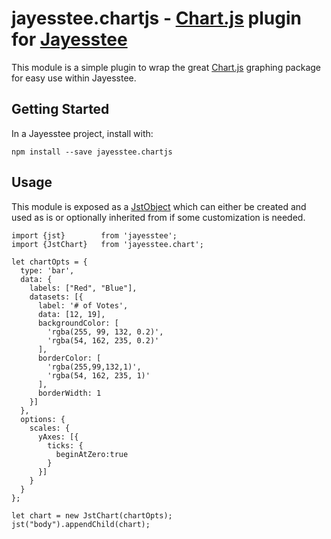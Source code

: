 # jayesstee.chartjs - [Chart.js](www.chartjs.org) plugin for [Jayesstee](jayesstee.org)

This module is a simple plugin to wrap the great [Chart.js](www.chartjs.org) graphing package for easy use within Jayesstee.

## Getting Started

In a Jayesstee project, install with:

    npm install --save jayesstee.chartjs
    
## Usage

This module is exposed as a [JstObject](jayesstee.org/types/jst-object.md) which can either be created and used
as is or optionally inherited from if some customization is needed.

    import {jst}        from 'jayesstee';
    import {JstChart}   from 'jayesstee.chart';
    
    let chartOpts = {
      type: 'bar',
      data: {
        labels: ["Red", "Blue"],
        datasets: [{
          label: '# of Votes',
          data: [12, 19],
          backgroundColor: [
            'rgba(255, 99, 132, 0.2)',
            'rgba(54, 162, 235, 0.2)'
          ],
          borderColor: [
            'rgba(255,99,132,1)',
            'rgba(54, 162, 235, 1)'
          ],
          borderWidth: 1
        }]
      },
      options: {
        scales: {
          yAxes: [{
            ticks: {
              beginAtZero:true
            }
          }]
        }
      }
    };
    
    let chart = new JstChart(chartOpts);
    jst("body").appendChild(chart);
    
 
